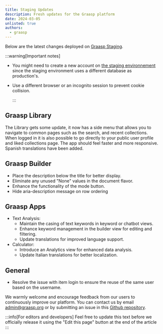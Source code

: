 ```yaml
---
title: Staging Updates
description: Fresh updates for the Graasp platform
date: 2024-03-05
unlisted: true
authors:
  - graasp
---
```


<!-- truncate -->

Below are the latest changes deployed on [Graasp Staging](https://builder.stage.graasp.org).

:::warning[Important notes]

- You might need to create a new account on [the staging environnement](https://auth.stage.graasp.org) since the staging environment uses a different database as production's.
- Use a different browser or an incognito session to prevent cookie collision.

  :::

<!-- needed to show title? -->

## Graasp Library

The Library gets some update, it now has a side menu that allows you to navigate to common pages such as the search, and recent collections. When logged in it is also possible to go directly to your public user profile and liked collections page. The app should feel faster and more responsive. Spanish translations have been added.

## Graasp Builder

- Place the description below the title for better display.
- Eliminate any unused "None" values in the document flavor.
- Enhance the functionality of the mode button.
- Hide aria-description message on row ordering

## Graasp Apps

- Text Analysis:
  - Maintain the casing of text keywords in keyword or chatbot views.
  - Enhance keyword management in the builder view for editing and filtering.
  - Update translations for improved language support.
- Calculator:
  - Introduce an Analytics view for enhanced data analysis.
  - Update Italian translations for better localization.

## General

- Resolve the issue with item login to ensure the reuse of the same user based on the username.

<!-- Generic message -->

We warmly welcome and encourage feedback from our users to continuously improve our platform. You can contact us by email [admin@graasp.org](mailto:admin@graasp.org) or by submitting an issue in this [Github repository](https://github.com/graasp/graasp-feedback).

:::info[For editors and developers]
Feel free to update this text before we officially release it using the "Edit this page" button at the end of the article
:::
